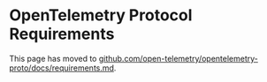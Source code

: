 <!--- Hugo front matter used to generate the website version of this page:
linkTitle: Requirements
redirect: https://github.com/open-telemetry/opentelemetry-proto/blob/main/docs/requirements.md 301!
manualLinkTarget: _blank
--->

# OpenTelemetry Protocol Requirements

This page has moved to
[github.com/open-telemetry/opentelemetry-proto/docs/requirements.md](https://github.com/open-telemetry/opentelemetry-proto/blob/main/docs/requirements.md).
